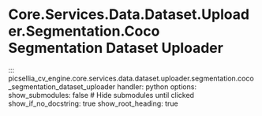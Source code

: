 # Core.Services.Data.Dataset.Uploader.Segmentation.Coco Segmentation Dataset Uploader

::: picsellia_cv_engine.core.services.data.dataset.uploader.segmentation.coco_segmentation_dataset_uploader
    handler: python
    options:
        show_submodules: false  # Hide submodules until clicked
        show_if_no_docstring: true
        show_root_heading: true
